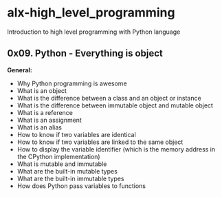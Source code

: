 # alx-high_level_programming
Introduction to high level programming with Python language
## 0x09. Python - Everything is object

**General:**
- Why Python programming is awesome
- What is an object
- What is the difference between a class and an object or instance
- What is the difference between immutable object and mutable object
- What is a reference
- What is an assignment
- What is an alias
- How to know if two variables are identical
- How to know if two variables are linked to the same object
- How to display the variable identifier (which is the memory address in the  CPython implementation)
- What is mutable and immutable
- What are the built-in mutable types
- What are the built-in immutable types
- How does Python pass variables to functions

